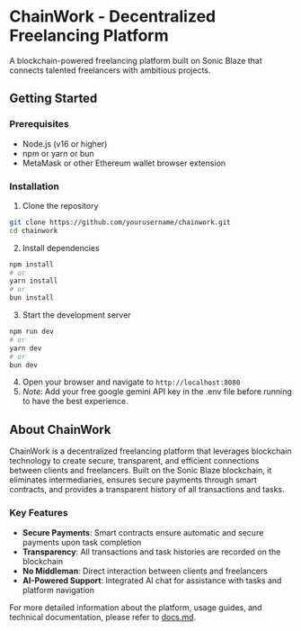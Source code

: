 
# ChainWork - Decentralized Freelancing Platform

A blockchain-powered freelancing platform built on Sonic Blaze that connects talented freelancers with ambitious projects.

## Getting Started

### Prerequisites
- Node.js (v16 or higher)
- npm or yarn or bun
- MetaMask or other Ethereum wallet browser extension

### Installation

1. Clone the repository
```bash
git clone https://github.com/yourusername/chainwork.git
cd chainwork
```

2. Install dependencies
```bash
npm install
# or
yarn install
# or
bun install
```

3. Start the development server
```bash
npm run dev
# or
yarn dev
# or
bun dev
```

4. Open your browser and navigate to `http://localhost:8080`
5. *Note*: Add your free google gemini API key in the .env file before running to have the best experience.

## About ChainWork

ChainWork is a decentralized freelancing platform that leverages blockchain technology to create secure, transparent, and efficient connections between clients and freelancers. Built on the Sonic Blaze blockchain, it eliminates intermediaries, ensures secure payments through smart contracts, and provides a transparent history of all transactions and tasks.

### Key Features

- **Secure Payments**: Smart contracts ensure automatic and secure payments upon task completion
- **Transparency**: All transactions and task histories are recorded on the blockchain
- **No Middleman**: Direct interaction between clients and freelancers
- **AI-Powered Support**: Integrated AI chat for assistance with tasks and platform navigation

For more detailed information about the platform, usage guides, and technical documentation, please refer to [docs.md](./docs.md).
